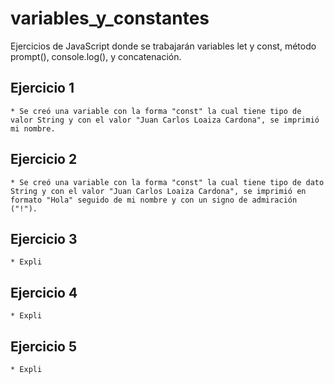 # variables_y_constantes
Ejercicios de JavaScript donde se trabajarán variables let y const, método prompt(), console.log(), y concatenación.

## Ejercicio 1
    * Se creó una variable con la forma "const" la cual tiene tipo de valor String y con el valor "Juan Carlos Loaiza Cardona", se imprimió mi nombre.

## Ejercicio 2
    * Se creó una variable con la forma "const" la cual tiene tipo de dato String y con el valor "Juan Carlos Loaiza Cardona", se imprimió en formato "Hola" seguido de mi nombre y con un signo de admiración ("!").

## Ejercicio 3
    * Expli

## Ejercicio 4
    * Expli

## Ejercicio 5
    * Expli
